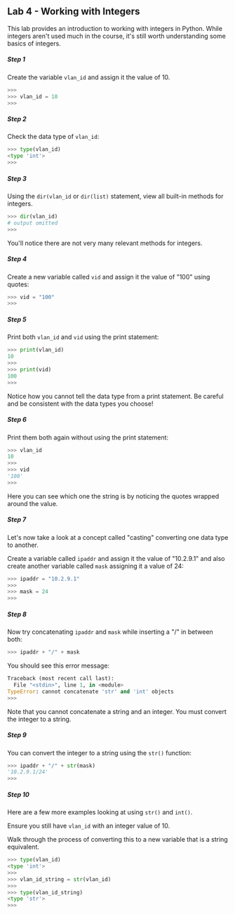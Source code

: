## Lab 4 - Working with Integers

This lab provides an introduction to working with integers in Python.  While integers aren't used much in the course, it's still worth understanding some basics of integers.

##### Step 1

Create the variable `vlan_id` and assign it the value of 10. 

```python
>>>
>>> vlan_id = 10
>>> 
```

##### Step 2

Check the data type of `vlan_id`:

```python
>>> type(vlan_id)
<type 'int'>
>>> 
```

##### Step 3

Using the `dir(vlan_id` or `dir(list)` statement, view all built-in methods for integers. 

```python
>>> dir(vlan_id)
# output omitted
>>>
```

You'll notice there are not very many relevant methods for integers.

##### Step 4

Create a new variable called `vid` and assign it the value of "100" using quotes:

```python
>>> vid = "100"
>>> 
```

##### Step 5

Print both `vlan_id` and `vid` using the print statement:

```python
>>> print(vlan_id)
10
>>> 
>>> print(vid)
100
>>>
```

Notice how you cannot tell the data type from a print statement.  Be careful and be consistent with the data types you choose!

##### Step 6

Print them both again without using the print statement:

```python
>>> vlan_id
10
>>> 
>>> vid
'100'
>>> 
```

Here you can see which one the string is by noticing the quotes wrapped around the value.

##### Step 7

Let's now take a look at a concept called "casting" converting one data type to another.

Create a variable called `ipaddr` and assign it the value of "10.2.9.1" and also create another variable called `mask` assigning it a value of 24:

```python
>>> ipaddr = "10.2.9.1"
>>> 
>>> mask = 24
>>> 
```

##### Step 8

Now try concatenating `ipaddr` and `mask` while inserting a "/" in between both:

```python
>>> ipaddr + "/" + mask
```

You should see this error message:

```python
Traceback (most recent call last):
  File "<stdin>", line 1, in <module>
TypeError: cannot concatenate 'str' and 'int' objects
>>> 
```

Note that you cannot concatenate a string and an integer.  You must convert the integer to a string.

##### Step 9

You can convert the integer to a string using the `str()` function:

```python
>>> ipaddr + "/" + str(mask)
'10.2.9.1/24'
>>> 
```

##### Step 10

Here are a few more examples looking at using `str()` and `int()`. 

Ensure you still have `vlan_id` with an integer value of 10.

Walk through the process of converting this to a new variable that is a string equivalent. 

```python
>>> type(vlan_id)
<type 'int'>
>>> 
>>> vlan_id_string = str(vlan_id)
>>> 
>>> type(vlan_id_string)
<type 'str'>
>>> 
```


